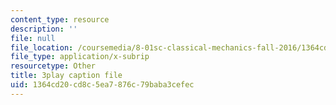 ```yaml
---
content_type: resource
description: ''
file: null
file_location: /coursemedia/8-01sc-classical-mechanics-fall-2016/1364cd20cd8c5ea7876c79baba3cefec_JTePtoM_MeM.vtt
file_type: application/x-subrip
resourcetype: Other
title: 3play caption file
uid: 1364cd20-cd8c-5ea7-876c-79baba3cefec
---
```

